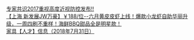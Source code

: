   
[专家共识2017重视高度近视防控发布!!](http://www.dianyue.me/archives/156/1q15yz497y3m4l31/)  
[【上海 新发展JW万豪】￥188/位--六月黄皮皮虾上线！爆款小龙虾自助华丽升级，一周四刷不重样！海鲜BBQ甜品全是明星款！](http://www.dianyue.me/archives/982/5aerxez2mvxgj8ec/)  
[家具【人才】信息（2018年7月31日）](http://www.dianyue.me/archives/890/thhox6oowr05bb7x/)